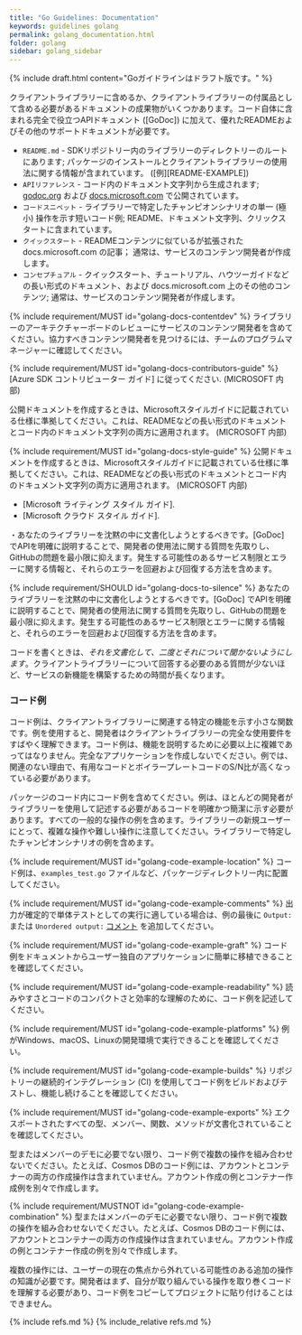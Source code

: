 ```yaml
---
title: "Go Guidelines: Documentation"
keywords: guidelines golang
permalink: golang_documentation.html
folder: golang
sidebar: golang_sidebar
---
```


{% include draft.html content="Goガイドラインはドラフト版です。" %}

クライアントライブラリーに含めるか、クライアントライブラリーの付属品として含める必要があるドキュメントの成果物がいくつかあります。コード自体に含まれる完全で役立つAPIドキュメント ([GoDoc]) に加えて、優れたREADMEおよびその他のサポートドキュメントが必要です。

* `README.md` - SDKリポジトリー内のライブラリーのディレクトリーのルートにあります; パッケージのインストールとクライアントライブラリーの使用法に関する情報が含まれています。 ([例][README-EXAMPLE])
* `APIリファレンス` - コード内のドキュメント文字列から生成されます; [godoc.org](https://godoc.org) および [docs.microsoft.com](https://docs.microsoft.com) で公開されています。
* `コードスニペット` - ライブラリーで特定したチャンピオンシナリオの単一 (極小) 操作を示す短いコード例; README、ドキュメント文字列、クリックスタートに含まれています。
* `クイックスタート` - READMEコンテンツに似ているが拡張された docs.microsoft.com の記事； 通常は、サービスのコンテンツ開発者が作成します。
* `コンセプチュアル` - クイックスタート、チュートリアル、ハウツーガイドなどの長い形式のドキュメント、および docs.microsoft.com 上のその他のコンテンツ; 通常は、サービスのコンテンツ開発者が作成します。

{% include requirement/MUST id="golang-docs-contentdev" %} ライブラリーのアーキテクチャーボードのレビューにサービスのコンテンツ開発者を含めてください。協力すべきコンテンツ開発者を見つけるには、チームのプログラムマネージャーに確認してください。

{% include requirement/MUST id="golang-docs-contributors-guide" %} [Azure SDK コントリビューター ガイド] に従ってください. (MICROSOFT 内部)

公開ドキュメントを作成するときは、Microsoftスタイルガイドに記載されている仕様に準拠してください。これは、READMEなどの長い形式のドキュメントとコード内のドキュメント文字列の両方に適用されます。 (MICROSOFT 内部)

{% include requirement/MUST id="golang-docs-style-guide" %} 公開ドキュメントを作成するときは、Microsoftスタイルガイドに記載されている仕様に準拠してください。これは、READMEなどの長い形式のドキュメントとコード内のドキュメント文字列の両方に適用されます。 (MICROSOFT 内部)

* [Microsoft ライティング スタイル ガイド].
* [Microsoft クラウド スタイル ガイド].

・あなたのライブラリーを沈黙の中に文書化しようとするべきです。[GoDoc] でAPIを明確に説明することで、開発者の使用法に関する質問を先取りし、GitHubの問題を最小限に抑えます。発生する可能性のあるサービス制限とエラーに関する情報と、それらのエラーを回避および回復する方法を含めます。

{% include requirement/SHOULD id="golang-docs-to-silence" %} あなたのライブラリーを沈黙の中に文書化しようとするべきです。[GoDoc] でAPIを明確に説明することで、開発者の使用法に関する質問を先取りし、GitHubの問題を最小限に抑えます。発生する可能性のあるサービス制限とエラーに関する情報と、それらのエラーを回避および回復する方法を含めます。

コードを書くときは、*それを文書化して、二度とそれについて聞かないようにします*。クライアントライブラリーについて回答する必要のある質問が少ないほど、サービスの新機能を構築するための時間が長くなります。

### コード例

コード例は、クライアントライブラリーに関連する特定の機能を示す小さな関数です。例を使用すると、開発者はクライアントライブラリーの完全な使用要件をすばやく理解できます。コード例は、機能を説明するために必要以上に複雑であってはなりません。完全なアプリケーションを作成しないでください。例では、関連のない理由で、有用なコードとボイラープレートコードのS/N比が高くなっている必要があります。

パッケージのコード内にコード例を含めてください。例は、ほとんどの開発者がライブラリーを使用して記述する必要があるコードを明確かつ簡潔に示す必要があります。すべての一般的な操作の例を含めます。ライブラリーの新規ユーザーにとって、複雑な操作や難しい操作に注意してください。ライブラリーで特定したチャンピオンシナリオの例を含めます。

{% include requirement/MUST id="golang-code-example-location" %} コード例は、`examples_test.go` ファイルなど、パッケージディレクトリー内に配置してください。

{% include requirement/MUST id="golang-code-example-comments" %} 出力が確定的で単体テストとしての実行に適している場合は、例の最後に `Output:` または `Unordered output:` [コメント](https://golang.org/pkg/testing/#hdr-Examples) を追加してください。

{% include requirement/MUST id="golang-code-example-graft" %} コード例をドキュメントからユーザー独自のアプリケーションに簡単に移植できることを確認してください。

{% include requirement/MUST id="golang-code-example-readability" %} 読みやすさとコードのコンパクトさと効率的な理解のために、コード例を記述してください。

{% include requirement/MUST id="golang-code-example-platforms" %} 例がWindows、macOS、Linuxの開発環境で実行できることを確認してください。

{% include requirement/MUST id="golang-code-example-builds" %} リポジトリーの継続的インテグレーション (CI) を使用してコード例をビルドおよびテストし、機能し続けることを確認してください。

{% include requirement/MUST id="golang-code-example-exports" %} エクスポートされたすべての型、メンバー、関数、メソッドが文書化されていることを確認してください。

型またはメンバーのデモに必要でない限り、コード例で複数の操作を組み合わせないでください。たとえば、Cosmos DBのコード例には、アカウントとコンテナーの両方の作成操作は含まれていません。アカウント作成の例とコンテナー作成例を別々で作成します。

{% include requirement/MUSTNOT id="golang-code-example-combination" %} 型またはメンバーのデモに必要でない限り、コード例で複数の操作を組み合わせないでください。たとえば、Cosmos DBのコード例には、アカウントとコンテナーの両方の作成操作は含まれていません。アカウント作成の例とコンテナー作成の例を別々で作成します。

複数の操作には、ユーザーの現在の焦点から外れている可能性のある追加の操作の知識が必要です。開発者はまず、自分が取り組んでいる操作を取り巻くコードを理解する必要があり、コード例をコピーしてプロジェクトに貼り付けることはできません。

{% include refs.md %}
{% include_relative refs.md %}